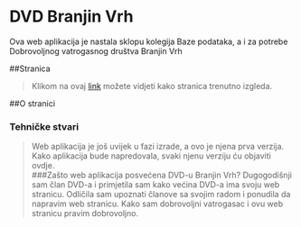 # DVD Branjin Vrh
Ova web aplikacija je nastala sklopu kolegija Baze podataka, a i za potrebe Dobrovoljnog vatrogasnog društva Branjin Vrh


##Stranica
>Klikom na ovaj <a href="oziz.ffos.hr/OMS20142015/0122215826/dvdbranjinvrh_1">link</a> možete vidjeti kako stranica trenutno izgleda.

##O stranici
### Tehničke stvari
>Web aplikacija je još uvijek u fazi izrade, a ovo je njena prva verzija. Kako aplikacija bude napredovala, svaki njenu verziju ću objaviti ovdje.  
###Zašto web aplikacija posvećena DVD-u Branjin Vrh?
>Dugogodišnji sam član DVD-a i primjetila sam kako većina DVD-a ima svoju web stranicu. Odličila sam upoznati članove sa svojim radom i 
ponudila da napravim web stranicu. Kako sam dobrovoljni vatrogasac i ovu web stranicu pravim dobrovoljno. 
